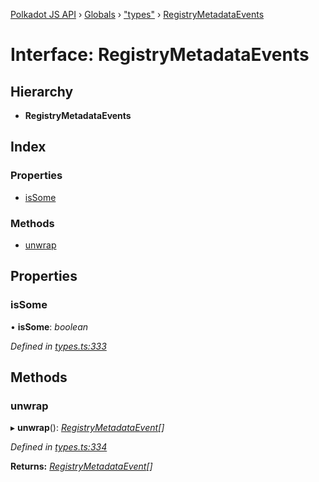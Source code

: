 [Polkadot JS API](../README.md) › [Globals](../globals.md) › ["types"](../modules/_types_.md) › [RegistryMetadataEvents](_types_.registrymetadataevents.md)

# Interface: RegistryMetadataEvents

## Hierarchy

* **RegistryMetadataEvents**

## Index

### Properties

* [isSome](_types_.registrymetadataevents.md#issome)

### Methods

* [unwrap](_types_.registrymetadataevents.md#unwrap)

## Properties

###  isSome

• **isSome**: *boolean*

*Defined in [types.ts:333](https://github.com/polkadot-js/api/blob/306857ae07/packages/types/src/types.ts#L333)*

## Methods

###  unwrap

▸ **unwrap**(): *[RegistryMetadataEvent](_types_.registrymetadataevent.md)[]*

*Defined in [types.ts:334](https://github.com/polkadot-js/api/blob/306857ae07/packages/types/src/types.ts#L334)*

**Returns:** *[RegistryMetadataEvent](_types_.registrymetadataevent.md)[]*
